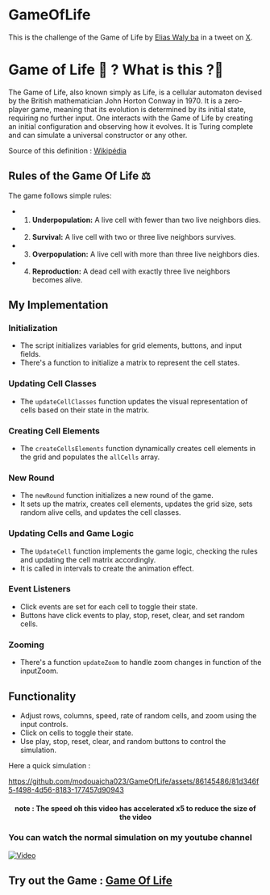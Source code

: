 # GameOfLife

This is the challenge of the Game of Life by [Elias Waly ba](https://github.com/elias-ba) in a tweet on [X](https://twitter.com/eliaswalyba/status/1724460346155340047).

# Game of Life 👀 ? What is this ?🤔

The Game of Life, also known simply as Life, is a cellular automaton devised by the British mathematician John Horton Conway in 1970. It is a zero-player game, meaning that its evolution is determined by its initial state, requiring no further input. One interacts with the Game of Life by creating an initial configuration and observing how it evolves. It is Turing complete and can simulate a universal constructor or any other.

Source of this definition : [Wikipédia](https://en.wikipedia.org/wiki/Conway%27s_Game_of_Life)

## Rules of the Game Of Life ⚖️

The game follows simple rules:

- 1. **Underpopulation:** A live cell with fewer than two live neighbors dies.
- 2. **Survival:** A live cell with two or three live neighbors survives.
- 3. **Overpopulation:** A live cell with more than three live neighbors dies.
- 4. **Reproduction:** A dead cell with exactly three live neighbors becomes alive.

## My Implementation

### Initialization

- The script initializes variables for grid elements, buttons, and input fields.
- There's a function to initialize a matrix to represent the cell states.

### Updating Cell Classes

- The `updateCellClasses` function updates the visual representation of cells based on their state in the matrix.

### Creating Cell Elements

- The `createCellsElements` function dynamically creates cell elements in the grid and populates the `allCells` array.

### New Round

- The `newRound` function initializes a new round of the game.
- It sets up the matrix, creates cell elements, updates the grid size, sets random alive cells, and updates the cell classes.

### Updating Cells and Game Logic

- The `UpdateCell` function implements the game logic, checking the rules and updating the cell matrix accordingly.
- It is called in intervals to create the animation effect.

### Event Listeners

- Click events are set for each cell to toggle their state.
- Buttons have click events to play, stop, reset, clear, and set random cells.

### Zooming

- There's a function `updateZoom` to handle zoom changes in function of the inputZoom.

## Functionality

- Adjust rows, columns, speed, rate of random cells, and zoom using the input controls.
- Click on cells to toggle their state.
- Use play, stop, reset, clear, and random buttons to control the simulation.

Here a quick simulation : 

https://github.com/modouaicha023/GameOfLife/assets/86145486/81d346f5-f498-4d56-8183-177457d90943
<h4 align="center">
note : The speed oh this video has accelerated x5 to reduce the size of the video
</h4>

### You can watch the normal simulation on my youtube channel
[![Video](https://img.youtube.com/vi/_bzxRj-jlLE/maxresdefault.jpg)](https://www.youtube.com/watch?v=_bzxRj-jlLE)

## Try out the Game : [Game Of Life](https://modouaicha023.github.io/GameOfLife/)
